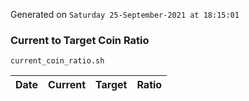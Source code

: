 Generated on `Saturday 25-September-2021 at 18:15:01`

### Current to Target Coin Ratio
`current_coin_ratio.sh`

Date|Current|Target|Ratio
---|---|---|---
